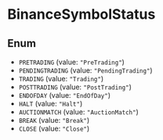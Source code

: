 # BinanceSymbolStatus

## Enum

* `PRETRADING` (value: `"PreTrading"`)
* `PENDINGTRADING` (value: `"PendingTrading"`)
* `TRADING` (value: `"Trading"`)
* `POSTTRADING` (value: `"PostTrading"`)
* `ENDOFDAY` (value: `"EndOfDay"`)
* `HALT` (value: `"Halt"`)
* `AUCTIONMATCH` (value: `"AuctionMatch"`)
* `BREAK` (value: `"Break"`)
* `CLOSE` (value: `"Close"`)
